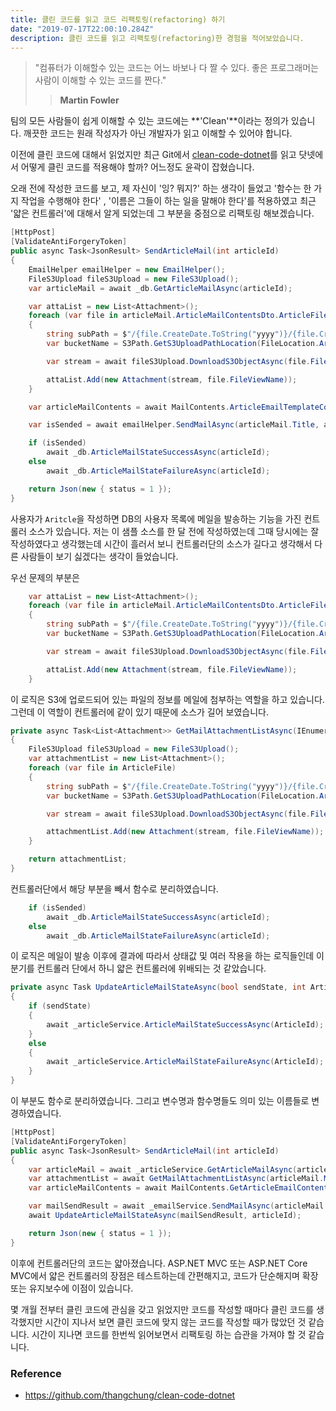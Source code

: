 ```yaml
---
title: 클린 코드를 읽고 코드 리팩토링(refactoring) 하기
date: "2019-07-17T22:00:10.284Z"
description: 클린 코드를 읽고 리팩토링(refactoring)한 경험을 적어보았습니다.
---
```


>"컴퓨터가 이해할수 있는 코드는 어느 바보나 다 짤 수 있다.
>좋은 프로그래머는 사람이 이해할 수 있는 코드를 짠다."
>> **Martin Fowler**

팀의 모든 사람들이 쉽게 이해할 수 있는 코드에는 **'Clean'**이라는 정의가 있습니다. 깨끗한 코드는 원래 작성자가 아닌 개발자가 읽고 이해할 수 있어야 합니다.

이전에 클린 코드에 대해서 읽었지만 최근 Git에서 [clean-code-dotnet](https://github.com/thangchung/clean-code-dotnet)를 읽고 닷넷에서 어떻게 클린 코드를 적용해야 할까? 어느정도 윤곽이 잡혔습니다.

오래 전에 작성한 코드를 보고, 제 자신이 '잉? 뭐지?' 하는 생각이 들었고 '함수는 한 가지 작업을 수행해야 한다' , '이름은 그들이 하는 일을 말해야 한다'를 적용하였고 최근 '얇은 컨트롤러'에 대해서 알게 되었는데 그 부분을 중점으로 리팩토링 해보겠습니다.

```csharp
[HttpPost]
[ValidateAntiForgeryToken]
public async Task<JsonResult> SendArticleMail(int articleId)
{
    EmailHelper emailHelper = new EmailHelper();
    FileS3Upload fileS3Upload = new FileS3Upload();
    var articleMail = await _db.GetArticleMailAsync(articleId);

    var attaList = new List<Attachment>();
    foreach (var file in articleMail.ArticleMailContentsDto.ArticleFiles)
    {
        string subPath = $"/{file.CreateDate.ToString("yyyy")}/{file.CreateDate.ToString("MM")}/{file.CreateDate.ToString("dd")}";
        var bucketName = S3Path.GetS3UploadPathLocation(FileLocation.Article) + subPath;

        var stream = await fileS3Upload.DownloadS3ObjectAsync(file.FileS3Name, bucketName);

        attaList.Add(new Attachment(stream, file.FileViewName));
    }

    var articleMailContents = await MailContents.ArticleEmailTemplateContentsAsync(articleMail.ArticleMailContentsDto);

    var isSended = await emailHelper.SendMailAsync(articleMail.Title, articleMailContents, articleMail.ReceiverList, attaList, "smtp_2");

    if (isSended)
        await _db.ArticleMailStateSuccessAsync(articleId);
    else
        await _db.ArticleMailStateFailureAsync(articleId);

    return Json(new { status = 1 });
}
```
사용자가 `Aritcle`을 작성하면 DB의 사용자 목록에 메일을 발송하는 기능을 가진 컨트롤러 소스가 있습니다. 저는 이 샘플 소스를 한 달 전에 작성하였는데 그때 당시에는 잘 작성하였다고 생각했는데 시간이 흘러서 보니 컨트롤러단의 소스가 길다고 생각해서 다른 사람들이 보기 싫겠다는 생각이 들었습니다.

우선 문제의 부분은

```csharp
    var attaList = new List<Attachment>();
    foreach (var file in articleMail.ArticleMailContentsDto.ArticleFiles)
    {
        string subPath = $"/{file.CreateDate.ToString("yyyy")}/{file.CreateDate.ToString("MM")}/{file.CreateDate.ToString("dd")}";
        var bucketName = S3Path.GetS3UploadPathLocation(FileLocation.Article) + subPath;

        var stream = await fileS3Upload.DownloadS3ObjectAsync(file.FileS3Name, bucketName);

        attaList.Add(new Attachment(stream, file.FileViewName));
    }
```

이 로직은 S3에 업로드되어 있는 파일의 정보를 메일에 첨부하는 역할을 하고 있습니다. 그런데 이 역할이 컨트롤러에 같이 있기 때문에 소스가 길어 보였습니다.

```csharp
private async Task<List<Attachment>> GetMailAttachmentListAsync(IEnumerable<ArticleFile> ArticleFile)
{
    FileS3Upload fileS3Upload = new FileS3Upload();
    var attachmentList = new List<Attachment>();
    foreach (var file in ArticleFile)
    {
        string subPath = $"/{file.CreateDate.ToString("yyyy")}/{file.CreateDate.ToString("MM")}/{file.CreateDate.ToString("dd")}";
        var bucketName = S3Path.GetS3UploadPathLocation(FileLocation.Article) + subPath;

        var stream = await fileS3Upload.DownloadS3ObjectAsync(file.FileS3Name, bucketName);

        attachmentList.Add(new Attachment(stream, file.FileViewName));
    }

    return attachmentList;
}
```

컨트롤러단에서 해당 부분을 빼서 함수로 분리하였습니다.

```csharp
    if (isSended)
        await _db.ArticleMailStateSuccessAsync(articleId);
    else
        await _db.ArticleMailStateFailureAsync(articleId);
```

이 로직은 메일이 발송 이후에 결과에 따라서 상태값 및 여러 작용을 하는 로직들인데 이 분기를 컨트롤러 단에서 하니 얇은 컨트롤러에 위배되는 것 같았습니다.

```csharp
private async Task UpdateArticleMailStateAsync(bool sendState, int ArticleId)
{
    if (sendState)
    {
        await _articleService.ArticleMailStateSuccessAsync(ArticleId);
    }
    else
    {
        await _articleService.ArticleMailStateFailureAsync(ArticleId);
    }
}
```

이 부분도 함수로 분리하였습니다. 그리고 변수명과 함수명들도 의미 있는 이름들로 변경하였습니다.

```csharp
[HttpPost]
[ValidateAntiForgeryToken]
public async Task<JsonResult> SendArticleMail(int articleId)
{
    var articleMail = await _articleService.GetArticleMailAsync(articleId);
    var attachmentList = await GetMailAttachmentListAsync(articleMail.MailContentsDto.ArticleFiles);
    var articleMailContents = await MailContents.GetArticleEmailContentsAsync(articleMail.MailContentsDto);

    var mailSendResult = await _emailService.SendMailAsync(articleMail.Title, articleMailContents, articleMail.ReceiverList, attachmentList, "smtp_2");
    await UpdateArticleMailStateAsync(mailSendResult, articleId);

    return Json(new { status = 1 });
}
```

이후에 컨트롤러단의 코드는 얇아졌습니다. ASP.NET MVC 또는 ASP.NET Core MVC에서 얇은 컨트롤러의 장점은 테스트하는데 간편해지고, 코드가 단순해지며 확장 또는 유지보수에 이점이 있습니다.

몇 개월 전부터 클린 코드에 관심을 갖고 읽었지만 코드를 작성할 때마다 클린 코드를 생각했지만 시간이 지나서 보면 클린 코드에 맞지 않는 코드를 작성할 때가 많았던 것 같습니다. 시간이 지나면 코드를 한번씩 읽어보면서 리팩토링 하는 습관을 가져야 할 것 같습니다.

### Reference
- https://github.com/thangchung/clean-code-dotnet
